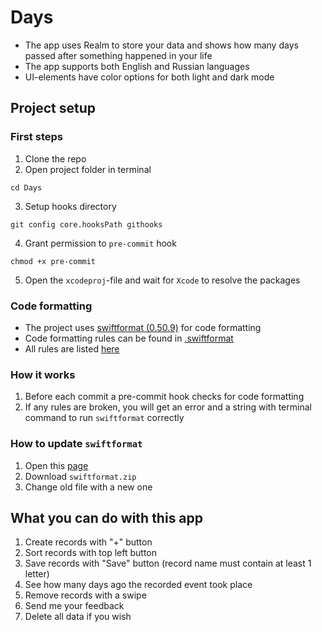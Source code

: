 # Days
- The app uses Realm to store your data and shows how many days passed after something happened in your life
- The app supports both English and Russian languages
- UI-elements have color options for both light and dark mode

## Project setup

### First steps

1. Clone the repo
2. Open project folder in terminal 
```shell
cd Days
```
3. Setup hooks directory
```shell
git config core.hooksPath githooks
```
4. Grant permission to `pre-commit` hook
```shell
chmod +x pre-commit
```
5. Open the `xcodeproj`-file and wait for `Xcode` to resolve the packages

### Code formatting

- The project uses [swiftformat (0.50.9)](https://github.com/nicklockwood/SwiftFormat) for code formatting
- Code formatting rules can be found in [.swiftformat](.swiftformat)
- All rules are listed [here](https://github.com/nicklockwood/SwiftFormat/blob/master/Rules.md)

### How it works
1. Before each commit a pre-commit hook checks for code formatting
2. If any rules are broken, you will get an error and a string with terminal command to run `swiftformat` correctly

### How to update `swiftformat`
1. Open this [page](https://github.com/nicklockwood/SwiftFormat/releases)
2. Download `swiftformat.zip`
3. Change old file with a new one

## What you can do with this app

1. Create records with "+" button
2. Sort records with top left button
3. Save records with "Save" button (record name must contain at least 1 letter)
4. See how many days ago the recorded event took place
5. Remove records with a swipe
6. Send me your feedback
7. Delete all data if you wish
